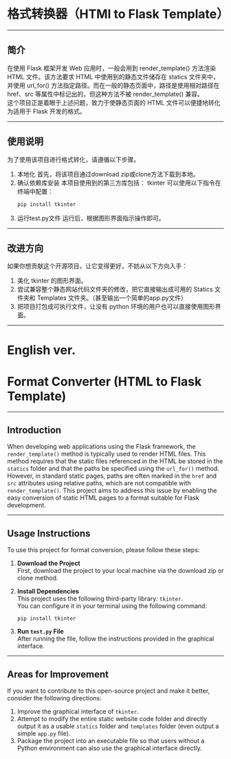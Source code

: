 # 格式转换器（HTMl to Flask Template）

---

## 简介
在使用 Flask 框架开发 Web 应用时，一般会用到 render_template() 方法渲染 HTML 文件。该方法要求 HTML 中使用到的静态文件储存在 statics 文件夹中，并使用 url_for() 方法指定路径。而在一般的静态页面中，路径是使用相对路径在 href、src 等属性中标记出的，但这种方法不被 render_template() 兼容。    
这个项目正是着眼于上述问题，致力于使静态页面的 HTML 文件可以便捷地转化为适用于 Flask 开发的格式。

---

## 使用说明
为了使用该项目进行格式转化，请遵循以下步骤。
1. 本地化
首先，将该项目通过download zip或clone方法下载到本地。
2. 确认依赖库安装
本项目使用到的第三方库包括：
tkinter
可以使用以下指令在终端中配置：
    ```shell
    pip install tkinter
    ```
3. 运行test.py文件
运行后，根据图形界面指示操作即可。

---

## 改进方向
如果你想贡献这个开源项目，让它变得更好，不妨从以下方向入手：
1. 美化 tkinter 的图形界面。
2. 尝试兼容整个静态网站代码文件夹的修改，把它直接输出成可用的 Statics 文件夹和 Templates 文件夹。（甚至输出一个简单的app.py文件）
3. 把项目打包成可执行文件，让没有 python 环境的用户也可以直接使用图形界面。

---
# English ver.
# Format Converter (HTML to Flask Template)

---

## Introduction
When developing web applications using the Flask framework, the `render_template()` method is typically used to render HTML files. This method requires that the static files referenced in the HTML be stored in the `statics` folder and that the paths be specified using the `url_for()` method. However, in standard static pages, paths are often marked in the `href` and `src` attributes using relative paths, which are not compatible with `render_template()`. This project aims to address this issue by enabling the easy conversion of static HTML pages to a format suitable for Flask development.

---

## Usage Instructions
To use this project for format conversion, please follow these steps:

1. **Download the Project**  
   First, download the project to your local machine via the download zip or clone method.

2. **Install Dependencies**  
   This project uses the following third-party library: `tkinter`.  
   You can configure it in your terminal using the following command:
    ```shell
    pip install tkinter
    ```

3. **Run `test.py` File**  
   After running the file, follow the instructions provided in the graphical interface.

---

## Areas for Improvement
If you want to contribute to this open-source project and make it better, consider the following directions:

1. Improve the graphical interface of `tkinter`.
2. Attempt to modify the entire static website code folder and directly output it as a usable `statics` folder and `templates` folder (even output a simple `app.py` file).
3. Package the project into an executable file so that users without a Python environment can also use the graphical interface directly.